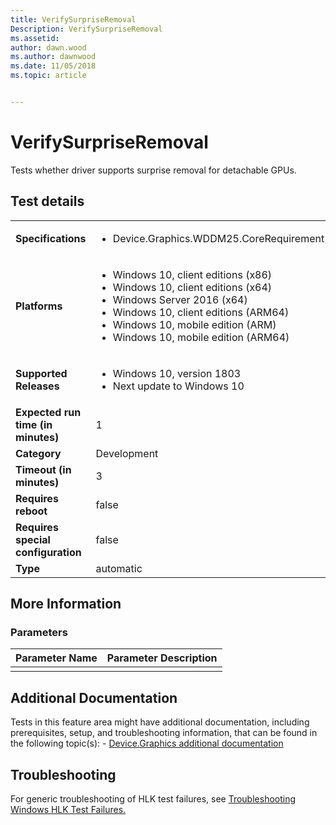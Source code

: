 ```yaml
---
title: VerifySurpriseRemoval
Description: VerifySurpriseRemoval
ms.assetid: 
author: dawn.wood
ms.author: dawnwood
ms.date: 11/05/2018
ms.topic: article


---
```


# VerifySurpriseRemoval

Tests whether driver supports surprise removal for detachable GPUs.

## Test details

|||
|---|---|
| **Specifications**  | <ul><li>Device.Graphics.WDDM25.CoreRequirement</li></ul> |  
| **Platforms**   | <ul><li>Windows 10, client editions (x86)</li><li>Windows 10, client editions (x64)</li><li>Windows Server 2016 (x64)</li><li>Windows 10, client editions (ARM64)</li><li>Windows 10, mobile edition (ARM)</li><li>Windows 10, mobile edition (ARM64)</li></ul> |
| **Supported Releases** | <ul><li>Windows 10, version 1803</li><li>Next update to Windows 10</li></ul> |
|**Expected run time (in minutes)**| 1 |
|**Category**| Development |
|**Timeout (in minutes)**| 3 |
|**Requires reboot**| false |
|**Requires special configuration**| false |
|**Type**| automatic |

## More Information
### Parameters

| Parameter Name | Parameter Description |
|----------------|-----------------------|
|                |                       |

## Additional Documentation
Tests in this feature area might have additional documentation, including prerequisites, setup, and troubleshooting information, that can be found in the following topic(s): - [Device.Graphics additional documentation](device-graphics-additional-documentation.md)



## Troubleshooting
For generic troubleshooting of HLK test failures, see [Troubleshooting Windows HLK Test Failures.](../user/troubleshooting-windows-hlk-test-failures.md)